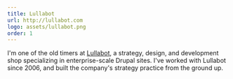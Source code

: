 ```yaml
---
title: Lullabot
url: http://lullabot.com
logo: assets/lullabot.png
order: 1
---
```


I'm one of the old timers at [Lullabot](https://ethanmarcotte.com), a strategy, design, and development shop specializing in enterprise-scale Drupal sites. I've worked with Lullabot since 2006, and built the company's strategy practice from the ground up.
